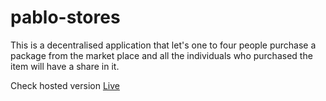 # pablo-stores
This is a decentralised application that let's one to four people purchase a package from the market place and all the individuals who purchased the item will have a share in it.

Check hosted version [Live](https://evangelistsb.github.io/pablo-stores/)
